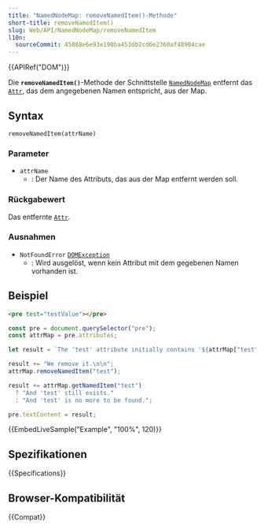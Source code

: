 ```yaml
---
title: "NamedNodeMap: removeNamedItem()-Methode"
short-title: removeNamedItem()
slug: Web/API/NamedNodeMap/removeNamedItem
l10n:
  sourceCommit: 45088e6e93e190ba453db2cd6e2360af48904cae
---
```


{{APIRef("DOM")}}

Die **`removeNamedItem()`**-Methode der Schnittstelle [`NamedNodeMap`](/de/docs/Web/API/NamedNodeMap) entfernt das [`Attr`](/de/docs/Web/API/Attr), das dem angegebenen Namen entspricht, aus der Map.

## Syntax

```js-nolint
removeNamedItem(attrName)
```

### Parameter

- `attrName`
  - : Der Name des Attributs, das aus der Map entfernt werden soll.

### Rückgabewert

Das entfernte [`Attr`](/de/docs/Web/API/Attr).

### Ausnahmen

- `NotFoundError` [`DOMException`](/de/docs/Web/API/DOMException)
  - : Wird ausgelöst, wenn kein Attribut mit dem gegebenen Namen vorhanden ist.

## Beispiel

```html
<pre test="testValue"></pre>
```

```js
const pre = document.querySelector("pre");
const attrMap = pre.attributes;

let result = `The 'test' attribute initially contains '${attrMap["test"].value}'.\n`;

result += "We remove it.\n\n";
attrMap.removeNamedItem("test");

result += attrMap.getNamedItem("test")
  ? "And 'test' still exists."
  : "And 'test' is no more to be found.";

pre.textContent = result;
```

{{EmbedLiveSample("Example", "100%", 120)}}

## Spezifikationen

{{Specifications}}

## Browser-Kompatibilität

{{Compat}}
